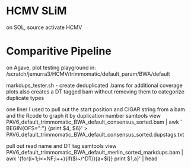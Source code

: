 # HCMV SLiM
on SOL, source activate HCMV 

# Comparitive Pipeline
on Agave, plot testing playground in: /scratch/jemurra3/HCMV/trimmomatic/default_param/BWA/default 

markdups_tester.sh - create deduplicated .bams for additional coverage plots
also creates a DT tagged bam without removing them to categorize duplicate types

one liner I used to pull out the start position and CIGAR string from a bam and the Rcode to graph it by duplication number
samtools view PAV6_default_trimmomatic_BWA_default_consensus_sorted.bam | awk '
BEGIN{OFS=":"} {print $4, $6}' > PAV6_default_trimmomatic_BWA_default_consensus_sorted.dupstags.txt

pull out read name and DT tag
samtools view PAV6_default_trimmomatic_BWA_default_merlin_sorted_markdups.bam | awk '{for(i=1;i<=NF;i++){if($i~/^DT/){a=$i}} print $1,a}' | head
